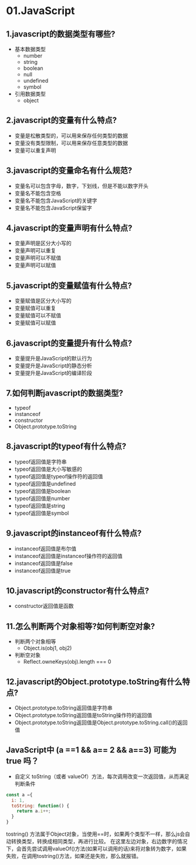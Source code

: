 # 01.JavaScript

## 1.javascript的数据类型有哪些?
- 基本数据类型
  - number
  - string
  - boolean
  - null
  - undefined
  - symbol
- 引用数据类型
  - object  
## 2.javascript的变量有什么特点?
- 变量是松散类型的，可以用来保存任何类型的数据
- 变量没有类型限制，可以用来保存任意类型的数据
- 变量可以重复声明
## 3.javascript的变量命名有什么规范?
- 变量名可以包含字母，数字，下划线，但是不能以数字开头  
- 变量名不能包含空格
- 变量名不能包含JavaScript的关键字
- 变量名不能包含JavaScript保留字
## 4.javascript的变量声明有什么特点?
- 变量声明是区分大小写的
- 变量声明可以重复
- 变量声明可以不赋值
- 变量声明可以赋值
## 5.javascript的变量赋值有什么特点?
- 变量赋值是区分大小写的
- 变量赋值可以重复
- 变量赋值可以不赋值
- 变量赋值可以赋值
## 6.javascript的变量提升有什么特点?
- 变量提升是JavaScript的默认行为
- 变量提升是JavaScript的静态分析
- 变量提升是JavaScript的编译阶段

## 7.如何判断javascript的数据类型?
- typeof
- instanceof
- constructor
- Object.prototype.toString
## 8.javascript的typeof有什么特点?
- typeof返回值是字符串
- typeof返回值是大小写敏感的
- typeof返回值是typeof操作符的返回值
- typeof返回值是undefined
- typeof返回值是boolean
- typeof返回值是number
- typeof返回值是string
- typeof返回值是symbol
## 9.javascript的instanceof有什么特点?
- instanceof返回值是布尔值
- instanceof返回值是instanceof操作符的返回值
- instanceof返回值是false
- instanceof返回值是true
## 10.javascript的constructor有什么特点?
- constructor返回值是函数

## 11.怎么判断两个对象相等?如何判断空对象?
- 判断两个对象相等
  - Object.is(obj1, obj2)
- 判断空对象
  - Reflect.owneKeys(obj).length === 0






## 12.javascript的Object.prototype.toString有什么特点?
- Object.prototype.toString返回值是字符串
- Object.prototype.toString返回值是toString操作符的返回值
- Object.prototype.toString返回值是Object.prototype.toString.call()的返回值




## JavaScript中 (a ==1 && a== 2 && a==3) 可能为 true 吗？

- 自定义 toString（或者 valueOf）方法，每次调用改变一次返回值，从而满足判断条件

```js
const a ={
  i: 1,
  toString: function() {
    return a.i++;
  }
}
```
tostring() 方法属于Object对象，当使用==时，如果两个类型不一样，那么js会自动转换类型，转换成相同类型，再进行比较。
在这里左边对象，右边数字的情况下，会首先尝试调用valueOf()方法(如果可以调用的话)来将对象转为数字，如果失败，在调用tostring()方法，如果还是失败，那么就报错。
